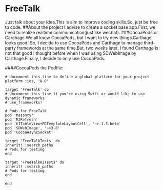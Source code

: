# FreeTalk
Just talk about your idea.This is aim to improve coding skills.So, just be free to code.
##About the project
I advise to create a socket base app.First, we need to realize realtime communication(just like wechat).
###CocoaPods or Carchage
We all know CocoaPods, but I want to try new things.Carthage looks good! So, I decide to use CocoaPods and Carthage to manage third-party framewords at the same time.But, two weeks later, I found Carthage is not that good I thought before when I was using SDWebImage by Carthage.Finally, I decide to only use CocoaPods.

####CocoaPods
the Podfile:  

	# Uncomment this line to define a global platform for your project
  	platform :ios, '8.0'

  	target 'FreeTalk' do
  	# Uncomment this line if you're using Swift or would like to use dynamic frameworks
  	# use_frameworks!

  	# Pods for FreeTalk
  	pod 'Masonry'
  	pod 'MJRefresh'
  	pod 'UITableView+FDTemplateLayoutCell', '~> 1.5.beta'
  	pod 'SDWebImage', '~>3.8'
  	pod 'CocoaAsyncSocket'

  	target 'FreeTalkTests' do
    inherit! :search_paths
    # Pods for testing
  	end

  	target 'FreeTalkUITests' do
    inherit! :search_paths
    # Pods for testing
  	end

  	end  
